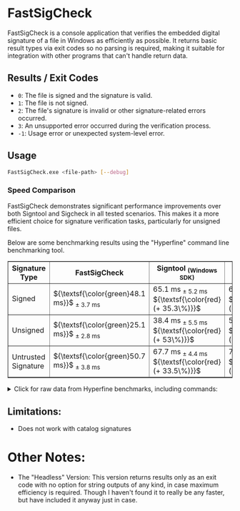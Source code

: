 # FastSigCheck

FastSigCheck is a console application that verifies the embedded digital signature of a file in Windows as efficiently as possible. It returns basic result types via exit codes so no parsing is required, making it suitable for integration with other programs that can't handle return data.

## Results / Exit Codes
- `0`: The file is signed and the signature is valid.
- `1`: The file is not signed.
- `2`: The file's signature is invalid or other signature-related errors occurred.
- `3`: An unsupported error occurred during the verification process.
- `-1`: Usage error or unexpected system-level error.

## Usage

```bash
FastSigCheck.exe <file-path> [--debug]
```


### Speed Comparison

FastSigCheck demonstrates significant performance improvements over both Signtool and Sigcheck in all tested scenarios. This makes it a more efficient choice for signature verification tasks, particularly for unsigned files.

Below are some benchmarking results using the "Hyperfine" command line benchmarking tool.

<table border="1" cellpadding="5" cellspacing="0">
    <thead>
        <tr>
            <th>Signature Type</th>
            <th>FastSigCheck</th>
            <th>Signtool <sub>(Windows SDK)</sub></th>
            <th>Sigcheck64 <sub>(Sysinternals)</sub></th>
        </tr>
    </thead>
    <tbody>
        <tr>
            <td>Signed</td>
            <td>${\textsf{\color{green}48.1 ms}}$ <sub>± 3.7 ms</sub></td>
            <td>65.1 ms <sub>± 5.2 ms</sub> ${\textsf{\color{red}(+ 35.3\%)}}$ </td>
            <td>67.4 ms <sub>± 4.4 ms</sub> ${\textsf{\color{red}(+ 40.1\%)}}$ </td>
        </tr>
        <tr>
            <td>Unsigned</td>
            <td>${\textsf{\color{green}25.1 ms}}$ <sub>± 2.8 ms</sub></td>
            <td>38.4 ms <sub>± 5.5 ms</sub> ${\textsf{\color{red}(+ 53\%)}}$ </td>
            <td>57.7 ms <sub>± 4.8 ms</sub> ${\textsf{\color{red}(+ 129.9\%)}}$ </td>
        </tr>
        <tr>
            <td>Untrusted Signature</td>
            <td>${\textsf{\color{green}50.7 ms}}$ <sub>± 3.8 ms</sub></td>
            <td>67.7 ms <sub>± 4.4 ms</sub> ${\textsf{\color{red}(+ 33.5\%)}}$ </td>
            <td>75.0 ms <sub>± 3.8 ms</sub> ${\textsf{\color{red}(+ 47.9\%)}}$ </td>
        </tr>
    </tbody>
</table>


<details>
<summary>Click for raw data from Hyperfine benchmarks, including commands:</summary>

```plaintext
hyperfine "FastSigCheck.exe Signed.exe" --warmup 10
    Time (mean ± σ):      48.1 ms ±   3.7 ms    [User: 17.5 ms, System: 25.2 ms]
    Range (min … max):    41.5 ms …  57.7 ms    41 runs

hyperfine "FastSigCheck.exe Unsigned.exe" -i --warmup 10
    Time (mean ± σ):      25.1 ms ±   2.8 ms    [User: 10.8 ms, System: 11.6 ms]
    Range (min … max):    18.5 ms …  32.3 ms    65 runs

hyperfine "FastSigCheck.exe BadSignature.cat" -i --warmup 10
    Time (mean ± σ):      50.7 ms ±   3.8 ms    [User: 16.8 ms, System: 26.7 ms]
    Range (min … max):    43.2 ms …  58.4 ms    38 runs

---------------------------------------------------------------------------------

hyperfine "signtool verify /pa /q Signed.exe" --warmup 10
    Time (mean ± σ):      65.1 ms ±   5.2 ms    [User: 24.2 ms, System: 34.5 ms]
    Range (min … max):    54.3 ms …  77.7 ms    36 runs

hyperfine "signtool verify /pa /q Unsigned.exe" -i --warmup 10
    Time (mean ± σ):      38.4 ms ±   5.5 ms    [User: 14.6 ms, System: 17.3 ms]
    Range (min … max):    30.2 ms …  65.3 ms    50 runs

hyperfine "signtool verify /pa /q BadSignature.cat" -i --warmup 10
    Time (mean ± σ):      67.7 ms ±   4.4 ms    [User: 24.8 ms, System: 34.6 ms]
    Range (min … max):    60.6 ms …  83.0 ms    35 runs

---------------------------------------------------------------------------------

hyperfine "sigcheck64.exe -nobanner Signed.exe" --warmup 10
    Time (mean ± σ):      67.4 ms ±   4.4 ms    [User: 16.6 ms, System: 34.8 ms]
    Range (min … max):    60.0 ms …  77.2 ms    34 runs

hyperfine "sigcheck64.exe -nobanner Unsigned.exe" -i --warmup 10
    Time (mean ± σ):      57.7 ms ±   4.8 ms    [User: 14.0 ms, System: 35.9 ms]
    Range (min … max):    49.6 ms …  78.2 ms    38 runs

hyperfine "sigcheck64.exe -nobanner BadSignature.cat" -i --warmup 10
    Time (mean ± σ):      75.0 ms ±   3.8 ms    [User: 23.4 ms, System: 39.6 ms]
    Range (min … max):    68.3 ms …  86.7 ms    31 runs
```
</details>


## Limitations:
- Does not work with catalog signatures

# Other Notes:
- The "Headless" Version: This version returns results only as an exit code with no option for string outputs of any kind, in case maximum efficiency is required. Though I haven't found it to really be any faster, but have included it anyway just in case.


